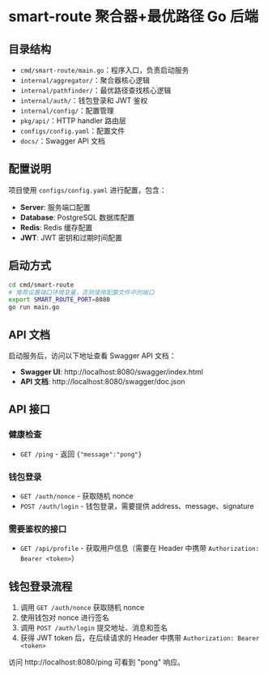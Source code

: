 # smart-route 聚合器+最优路径 Go 后端

## 目录结构

- `cmd/smart-route/main.go`：程序入口，负责启动服务
- `internal/aggregator/`：聚合器核心逻辑
- `internal/pathfinder/`：最优路径查找核心逻辑
- `internal/auth/`：钱包登录和 JWT 鉴权
- `internal/config/`：配置管理
- `pkg/api/`：HTTP handler 路由层
- `configs/config.yaml`：配置文件
- `docs/`：Swagger API 文档

## 配置说明

项目使用 `configs/config.yaml` 进行配置，包含：

- **Server**: 服务端口配置
- **Database**: PostgreSQL 数据库配置
- **Redis**: Redis 缓存配置  
- **JWT**: JWT 密钥和过期时间配置

## 启动方式

```bash
cd cmd/smart-route
# 推荐设置端口环境变量，否则使用配置文件中的端口
export SMART_ROUTE_PORT=8080
go run main.go
```

## API 文档

启动服务后，访问以下地址查看 Swagger API 文档：

- **Swagger UI**: http://localhost:8080/swagger/index.html
- **API 文档**: http://localhost:8080/swagger/doc.json

## API 接口

### 健康检查
- `GET /ping` - 返回 `{"message":"pong"}`

### 钱包登录
- `GET /auth/nonce` - 获取随机 nonce
- `POST /auth/login` - 钱包登录，需要提供 address、message、signature

### 需要鉴权的接口
- `GET /api/profile` - 获取用户信息（需要在 Header 中携带 `Authorization: Bearer <token>`）

## 钱包登录流程

1. 调用 `GET /auth/nonce` 获取随机 nonce
2. 使用钱包对 nonce 进行签名
3. 调用 `POST /auth/login` 提交地址、消息和签名
4. 获得 JWT token 后，在后续请求的 Header 中携带 `Authorization: Bearer <token>`

访问 http://localhost:8080/ping 可看到 "pong" 响应。 